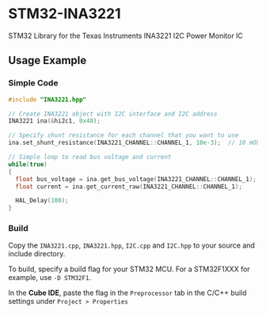 # STM32-INA3221
STM32 Library for the Texas Instruments INA3221 I2C Power Monitor IC

## Usage Example
### Simple Code
```c++
#include "INA3221.hpp"

// Create INA3221 object with I2C interface and I2C address
INA3221 ina(&hi2c1, 0x40);

// Specify shunt resistance for each channel that you want to use
ina.set_shunt_resistance(INA3221_CHANNEL::CHANNEL_1, 10e-3);  // 10 mOhm shunt resistor for channel 1

// Simple loop to read bus voltage and current
while(true)
{
  float bus_voltage = ina.get_bus_voltage(INA3221_CHANNEL::CHANNEL_1);
  float current = ina.get_current_raw(INA3221_CHANNEL::CHANNEL_1);

  HAL_Delay(100);
}
```
### Build
Copy the `INA3221.cpp`, `INA3221.hpp`, `I2C.cpp` and `I2C.hpp` to your source and include directory.

To build, specify a build flag for your STM32 MCU. For a STM32F1XXX for example, use `-D STM32F1`.

In the **Cube IDE**, paste the flag in the `Preprocessor` tab in the C/C++ build settings under `Project > Properties`
